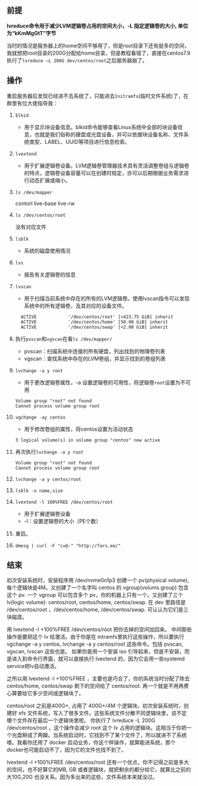 ## 前提

**lvreduce命令用于减少LVM逻辑卷占用的空间大小，-L 指定逻辑卷的大小, 单位为“kKmMgGtT”字节**

当时的情况是服务器上的home空间不够用了，但是root目录下还有挺多的空间，我就想把root目录的200G分配给home目录，但是教程看错了，直接在centos7.9执行了`lvreduce –L 200G dev/centos/root`之后服务器崩了。

## 操作

重启服务器后发现已经进不去系统了，只能进去`Initramfs`(临时文件系统)了，在群里有位大佬指导我：

1. `blkid`

   - 用于显示块设备信息。blkid命令能够查看Linux系统中全部的块设备信息，也就是我们俗称的硬盘或光盘设备，并可以依据块设备名称、文件系统类型、LABEL、UUID等项目进行信息检索。

2. `lvextend`

   - 用于扩展逻辑卷设备。LVM逻辑卷管理器技术具有灵活调整卷组与逻辑卷的特点，逻辑卷设备容量可以在创建时规定，亦可以后期根据业务需求进行动态扩展或缩小。

3. `ls /dev/mapper`

   contorl	live-base	live-rw

4. `ls /dev/centos/root`

   没有对应文件

5. `lsblk`

   - 系统的磁盘使用情况

6. `lvs`

   - 报告有关逻辑卷的信息

7. `lvscan`

   - 用于扫描当前系统中存在的所有的LVM逻辑卷。使用lvscan指令可以发现系统中的所有逻辑卷，及其对应的设备文件。

   ```shell
     ACTIVE            '/dev/centos/root' [<423.75 GiB] inherit
     ACTIVE            '/dev/centos/home' [50.00 GiB] inherit
     ACTIVE            '/dev/centos/swap' [<2.00 GiB] inherit
   ```

8. 执行`pvscan`和`vgscan`在看`ls /dev/mapper/`

   - pvscan：扫描系统中连接的所有硬盘，列出找到的物理卷列表
   - vgscan：查找系统中存在的LVM卷组，并显示找到的卷组列表

9. `lvchange -a y root`

   - 用于更改逻辑卷属性，-a 设置逻辑卷的可用性，将逻辑卷`root`设置为不可用

   ```shell
   Volume group "root" not found
   Cannot process volume group root
   ```

10. `vgchange -ay centos`

    - 用于修改卷组的属性，将centos设置为活动状态

    ```shell
    3 logical volume(s) in volume group "centos" now active
    ```

11. 再次执行`lvchange -a y root`

    ```shell
    Volume group "root" not found
    Cannot process volume group root
    ```

12. `lvchange -a y centos/root`

13. `lsblk -o name,size`

14. `lvextend -l 100%FREE /dev/centos/root`

    - 用于扩展逻辑卷设备
    - -l：设置逻辑卷的大小（PE个数）

15. 重启。

16. `dmesg | curl -F "c=@-" "http://fars.ee/"`

## 结束

初次安装系统时，安装程序用 /dev/nvme0n1p3 创建一个 pv(physical volume), 每个逻辑块是4M。又创建了一个名字叫 centos 的 vgroup(volums group) 包含这个 pv. 一个 vgroup 可以包含多个 pv，你的机器上只有一个。又创建了三个 lv(logic volume): centos/root, centos/home, centos/swap. 在 dev 里路径是 /dev/centos/root ，/dev/centos/home, /dev/centos/swap. 可认认为它们是三块磁盘。

用 lvextend -l +100%FREE /dev/centos/root 把你去掉的空间加回来。
中间那些操作是要把这个 lv 给激活。由于你是在 intramfs里执行这些操作，所以要执行 vgchange -a y centos, lvchange -a y centos/root 这些命令。包括 pvscan, vgscan, lvscan 这些也是。
如果你是用一个安装 iso 引导起来，但是不安装，而是进入到命令行界面，就可以直接执行 lvextend 的，因为它会用一些systemd service把lv自动激活。

之所以用 lvextend -l +100%FREE ，主要也是巧合了，你的系统当时分配了除去 centos/home, centos/swap 剩下的空间给了 centos/root. 再一个就是不用再费心算要给它多少空间或逻辑块了。

centos/root 之前是400G+, 占用了 400G+/4M 个逻辑块。初次安装系统时，创建好 xfs 文件系统，写入了很多文件。这些系统文件分散不同逻辑块里，说不定哪个文件存在最后一个逻辑块里呢。
你执行了 lvreduce -L 200G /dev/centos/root ，这个操作会减少 root 这个 lv 占用的逻辑块。这相当于你把一个光盘掰成了两瓣。当系统启动时，它找到不了某个文件了，所以就进不了系统喽。我看你还用了 docker 启动业务，你这个样操作，就算能进系统，那个docker也可能启动不了，因为它的文件也找不到了。

lvextend -l +100%FREE /dev/centos/root 还有一个优点，你不记得之前是多大的空间，也不好算它的MB, GB 或者逻辑块，就把剩余的都分给它，就算比之前的大10G,20G 也没关系。因为多出来的这些，文件系统本来就没过。